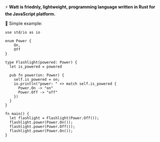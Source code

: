 ⚡ **Watt is friednly, lightweight, programming language written in Rust for the JavaScript platform.**

🔦 Simple example:
```
use std/io as io

enum Power {
	On,
	Off
}

type Flashlight(powered: Power) {
  let is_powered = powered

  pub fn power(on: Power) {
    self.is_powered = on;
    io.println("power: " <> match self.is_powered {
      Power.On -> "on"
      Power.Off -> "off"
    })
  }
}

fn main() {
  let flashlight = Flashlight(Power.Off());
  flashlight.power(Power.On());
  flashlight.power(Power.Off());
  flashlight.power(Power.On());
}
```
